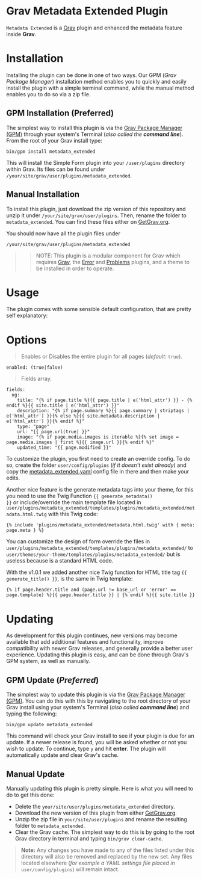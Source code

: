 # Grav Metadata Extended Plugin

`Metadata Extended` is a [Grav](http://github.com/getgrav/grav) plugin and enhanced the metadata feature inside **Grav**.

# Installation

Installing the plugin can be done in one of two ways. Our GPM (_Grav Package Manager_) installation method enables you to quickly and easily install the plugin with a simple terminal command, while the manual method enables you to do so via a zip file.

## GPM Installation (Preferred)

The simplest way to install this plugin is via the [Grav Package Manager (GPM)](http://learn.getgrav.org/advanced/grav-gpm) through your system's Terminal (_also called the **command line**_).  From the root of your Grav install type:

    bin/gpm install metadata_extended

This will install the Simple Form plugin into your `/user/plugins` directory within Grav. Its files can be found under `/your/site/grav/user/plugins/metadata_extended`.

## Manual Installation

To install this plugin, just download the zip version of this repository and unzip it under `/your/site/grav/user/plugins`. Then, rename the folder to `metadata_extended`. You can find these files either on [GetGrav.org](http://getgrav.org/downloads/plugins#extras).

You should now have all the plugin files under

    /your/site/grav/user/plugins/metadata_extended

>> NOTE: This plugin is a modular component for Grav which requires [Grav](http://github.com/getgrav/grav), the [Error](https://github.com/getgrav/grav-plugin-error) and [Problems](https://github.com/getgrav/grav-plugin-problems) plugins, and a theme to be installed in order to operate.

# Usage

The plugin comes with some sensible default configuration, that are pretty self explanatory:

# Options

> Enables or Disables the entire plugin for all pages (_default:_ <code>true</code>).

    enabled: (true|false)

> Fields array.

    fields:
      og:
        title: "{% if page.title %}{{ page.title | e('html_attr') }} - {% endif %}{{ site.title | e('html_attr') }}"
        description: "{% if page.summary %}{{ page.summary | striptags | e('html_attr') }}{% else %}{{ site.metadata.description | e('html_attr') }}{% endif %}"
        type: "page"
        url: "{{ page.url(true) }}"
        image: "{% if page.media.images is iterable %}{% set image = page.media.images | first %}{{ image.url }}{% endif %}"
        updated_time: "{{ page.modified }}"


To customize the plugin, you first need to create an override config. To do so, create the folder `user/config/plugins` (_if it doesn't exist already_) and copy the [metadata_extended.yaml](metadata_extended.yaml) config file in there and then make your edits.

Another nice feature is the generate metadata tags into your theme, for this you need to use the Twig Function <code>{{ generate_metadata() }}</code> or include/override the main template file located in `user/plugins/metadata_extended/templates/plugins/metadata_extended/metadata.html.twig` with this Twig code:

    {% include 'plugins/metadata_extended/metadata.html.twig' with { meta: page.meta } %}
    
You can customize the design of form override the files in `user/plugins/metadata_extended/templates/plugins/metadata_extended/` to `user/themes/your-theme/templates/plugins/metadata_extended/` but is useless because is a standard HTML code.

With the v1.0.1 we added another nice Twig function for HTML title tag <code>{{ generate_title() }}</code>, is the same in Twig template:

    {% if page.header.title and (page.url != base_url or 'error' == page.template) %}{{ page.header.title }} | {% endif %}{{ site.title }}
    
# Updating

As development for this plugin continues, new versions may become available that add additional features and functionality, improve compatibility with newer Grav releases, and generally provide a better user experience. Updating this plugin is easy, and can be done through Grav's GPM system, as well as manually.

## GPM Update (_Preferred_)

The simplest way to update this plugin is via the [Grav Package Manager (GPM)](http://learn.getgrav.org/advanced/grav-gpm). You can do this with this by navigating to the root directory of your Grav install using your system's Terminal (_also called **command line**_) and typing the following:

    bin/gpm update metadata_extended

This command will check your Grav install to see if your plugin is due for an update. If a newer release is found, you will be asked whether or not you wish to update. To continue, type `y` and hit **enter**. The plugin will automatically update and clear Grav's cache.

## Manual Update

Manually updating this plugin is pretty simple. Here is what you will need to do to get this done:

* Delete the `your/site/user/plugins/metadata_extended` directory.
* Download the new version of this plugin from either [GetGrav.org](http://getgrav.org/downloads/plugins#extras).
* Unzip the zip file in `your/site/user/plugins` and rename the resulting folder to `metadata_extended`.
* Clear the Grav cache. The simplest way to do this is by going to the root Grav directory in terminal and typing `bin/grav clear-cache`.

> **Note:** Any changes you have made to any of the files listed under this directory will also be removed and replaced by the new set. Any files located elsewhere (_for example a YAML settings file placed in_ `user/config/plugins`) will remain intact.
